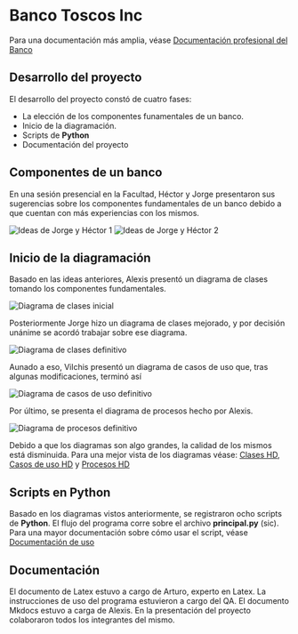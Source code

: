 # Banco Toscos Inc

Para una documentación más amplia, véase [Documentación profesional del Banco](./algo.pdf)

## Desarrollo del proyecto

El desarrollo del proyecto constó de cuatro fases:

- La elección de los componentes funamentales de un banco.
- Inicio de la diagramación.
- Scripts de **Python**
- Documentación del proyecto

## Componentes de un banco

En una sesión presencial en la Facultad, Héctor y Jorge presentaron sus sugerencias sobre los componentes fundamentales de un banco debido a que cuentan con más experiencias con los mismos.

![Ideas de Jorge y Héctor 1](./imagenes/sugerencias_hec_jor_1.jpg)
![Ideas de Jorge y Héctor 2](./imagenes/sugerencias_hec_jor_2.jpg)

## Inicio de la diagramación

Basado en las ideas anteriores, Alexis presentó un diagrama de clases tomando los componentes fundamentales.

![Diagrama de clases inicial](./imagenes/clases_poo.drawio.png)

Posteriormente Jorge hizo un diagrama de clases mejorado, y por decisión unánime se acordó trabajar sobre ese diagrama.

![Diagrama de clases definitivo](./imagenes/diagrama_clases_definitivo.drawio.png)

Aunado a eso, Vilchis presentó un diagrama de casos de uso que, tras algunas modificaciones, terminó así

![Diagrama de casos de uso definitivo](./imagenes/diagrama_caso_de_uso.drawio.png)

Por último, se presenta el diagrama de procesos hecho por Alexis.

![Diagrama de procesos definitivo](./imagenes/procesos_definitivo.drawio.png)

Debido a que los diagramas son algo grandes, la calidad de los mismos está disminuida. Para una mejor vista de los diagramas véase: [Clases HD](./imagenes/diagrama_clases_definitivo.drawio.png), [Casos de uso HD](./imagenes/diagrama_caso_de_uso.drawio.png) y [Procesos HD](./imagenes/procesos_definitivo.drawio.png)

## Scripts en Python

Basado en los diagramas vistos anteriormente, se registraron ocho scripts de **Python**. El flujo del programa corre sobre el archivo **principal.py** (sic). Para una mayor documentación sobre cómo usar el script, véase [Documentación de uso](./Instrucciones.md)

## Documentación

El documento de Latex estuvo a cargo de Arturo, experto en Latex.
La instrucciones de uso del programa estuvieron a cargo del QA.
El documento Mkdocs estuvo a carga de Alexis.
En la presentación del proyecto colaboraron todos los integrantes del mismo.
